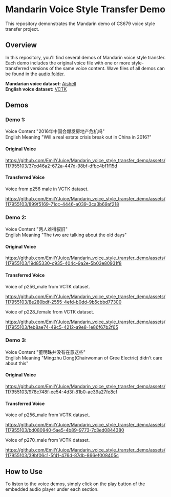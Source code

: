 # Mandarin Voice Style Transfer Demo

This repository demonstrates the Mandarin demo of CS679 voice style transfer project. 

## Overview

In this repository, you'll find several demos of Mandarin voice style transfer. Each demo includes the original voice file with one or more style-transferred versions of the same voice content. Wave files of all demos can be found in the [audio folder](audio/).

**Mandarian voice dataset:** [Aishell](https://www.openslr.org/33/)\
**English voice dataset:** [VCTK](https://huggingface.co/datasets/vctk)

## Demos

### Demo 1: 
Voice Content "2016年中国会爆发房地产危机吗"\
English Meaning "Will a real estate crisis break out in China in 2016?"

#### Original Voice

https://github.com/EmilYJuice/Mandarin_voice_style_transfer_demo/assets/117955103/37cd46a2-672a-447d-98bf-dfbc4bf1f15d

#### Transferred Voice
Voice from p256 male in VCTK dataset.

https://github.com/EmilYJuice/Mandarin_voice_style_transfer_demo/assets/117955103/899f5169-71cc-4446-a039-3ca3b69af218


### Demo 2: 
Voice Content "两人难得叙旧"\
English Meaning "The two are talking about the old days"

#### Original Voice

https://github.com/EmilYJuice/Mandarin_voice_style_transfer_demo/assets/117955103/19d85330-c935-404c-9a2e-5b03e80931f8

#### Transferred Voice
Voice of p256_male from VCTK dataset.

https://github.com/EmilYJuice/Mandarin_voice_style_transfer_demo/assets/117955103/8e280bdf-2555-4efd-b0dd-9b5cbbd77300

Voice of p228_female from VCTK dataset.

https://github.com/EmilYJuice/Mandarin_voice_style_transfer_demo/assets/117955103/feb8ae74-49c5-4212-a9e8-1e86f67b2f65


### Demo 3: 
Voice Content "董明珠并没有在意这些"\
English Meaning "Mingzhu Dong(Chairwoman of Gree Electric) didn't care about this"

#### Original Voice

https://github.com/EmilYJuice/Mandarin_voice_style_transfer_demo/assets/117955103/978c748f-ee54-4d3f-81b0-ae39a27fe8cf

#### Transferred Voice
Voice of p256_male from VCTK dataset.

https://github.com/EmilYJuice/Mandarin_voice_style_transfer_demo/assets/117955103/bd080940-5ae5-4b89-9773-7c3ed0844380

Voice of p270_male from VCTK dataset.

https://github.com/EmilYJuice/Mandarin_voice_style_transfer_demo/assets/117955103/39bf06c1-5f41-476d-87db-866ef008405c

## How to Use

To listen to the voice demos, simply click on the play button of the embedded audio player under each section.

